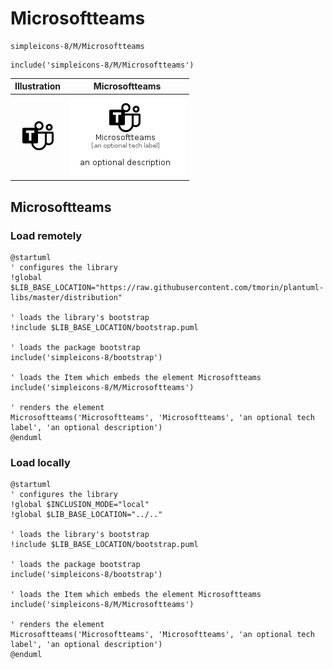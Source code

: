 # Microsoftteams


```text
simpleicons-8/M/Microsoftteams
```

```text
include('simpleicons-8/M/Microsoftteams')
```



| Illustration | Microsoftteams |
| :---: | :---: |
| ![illustration for Illustration](../../simpleicons-8/M/Microsoftteams.png) | ![illustration for Microsoftteams](../../simpleicons-8/M/Microsoftteams.Local.png) |




## Microsoftteams

### Load remotely
```plantuml
@startuml
' configures the library
!global $LIB_BASE_LOCATION="https://raw.githubusercontent.com/tmorin/plantuml-libs/master/distribution"

' loads the library's bootstrap
!include $LIB_BASE_LOCATION/bootstrap.puml

' loads the package bootstrap
include('simpleicons-8/bootstrap')

' loads the Item which embeds the element Microsoftteams
include('simpleicons-8/M/Microsoftteams')

' renders the element
Microsoftteams('Microsoftteams', 'Microsoftteams', 'an optional tech label', 'an optional description')
@enduml
```

### Load locally
```plantuml
@startuml
' configures the library
!global $INCLUSION_MODE="local"
!global $LIB_BASE_LOCATION="../.."

' loads the library's bootstrap
!include $LIB_BASE_LOCATION/bootstrap.puml

' loads the package bootstrap
include('simpleicons-8/bootstrap')

' loads the Item which embeds the element Microsoftteams
include('simpleicons-8/M/Microsoftteams')

' renders the element
Microsoftteams('Microsoftteams', 'Microsoftteams', 'an optional tech label', 'an optional description')
@enduml
```


